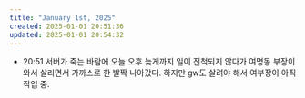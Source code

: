```yaml
---
title: "January 1st, 2025"
created: 2025-01-01 20:51:36
updated: 2025-01-01 20:54:32
---
```

  * 20:51 서버가 죽는 바람에 오늘 오후 늦게까지 일이 진척되지 않다가 여명동 부장이 와서 살리면서 가까스로 한 발짝 나아갔다. 하지만 gw도 살려야 해서 여부장이 아직 작업 중.
